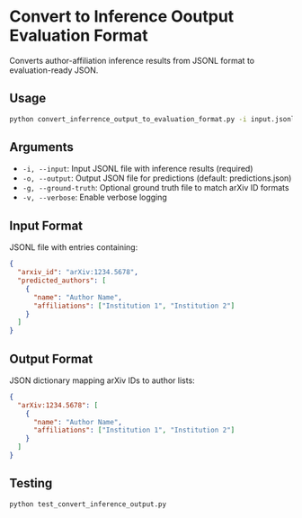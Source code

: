 # Convert to Inference Ooutput Evaluation Format

Converts author-affiliation inference results from JSONL format to evaluation-ready JSON.

## Usage

```bash
python convert_inferrence_output_to_evaluation_format.py -i input.jsonl -o predictions.json [-g ground_truth.json] [-v]
```

## Arguments

- `-i, --input`: Input JSONL file with inference results (required)
- `-o, --output`: Output JSON file for predictions (default: predictions.json)
- `-g, --ground-truth`: Optional ground truth file to match arXiv ID formats
- `-v, --verbose`: Enable verbose logging

## Input Format

JSONL file with entries containing:
```json
{
  "arxiv_id": "arXiv:1234.5678",
  "predicted_authors": [
    {
      "name": "Author Name",
      "affiliations": ["Institution 1", "Institution 2"]
    }
  ]
}
```

## Output Format

JSON dictionary mapping arXiv IDs to author lists:
```json
{
  "arXiv:1234.5678": [
    {
      "name": "Author Name",
      "affiliations": ["Institution 1", "Institution 2"]
    }
  ]
}
```

## Testing

```bash
python test_convert_inference_output.py
```
